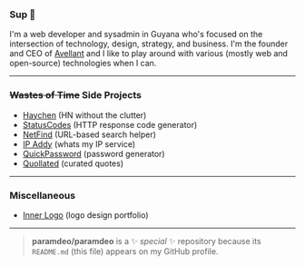 ### Sup 👋

I'm a web developer and sysadmin in Guyana who's focused on the intersection of technology, design, strategy, and business. I'm the founder and CEO of <a href="https://avellant.com" target="_blank" rel="noopener">Avellant</a> and I like to play around with various (mostly web and open-source) technologies when I can.

---

### <s>Wastes of Time</s> Side Projects

- <a href="https://haychen.com" target="_blank" rel="noopener">Haychen</a> (HN without the clutter)
- <a href="https://statuscodes.org" target="_blank" rel="noopener">StatusCodes</a> (HTTP response code generator)
- <a href="https://netfind.in" target="_blank" rel="noopener">NetFind</a> (URL-based search helper)
- <a href="https://use.ipaddy.net" target="_blank" rel="noopener">IP Addy</a> (whats my IP service)
- <a href="https://quickpassword.net" target="_blank" rel="noopener">QuickPassword</a> (password generator)
- <a href="https://quollated.com" target="_blank" rel="noopener">Quollated</a> (curated quotes)

---

### Miscellaneous

- <a href="https://innerlogo.com" target="_blank" rel="noopener">Inner Logo</a> (logo design portfolio)

---

> **paramdeo/paramdeo** is a ✨ _special_ ✨ repository because its `README.md` (this file) appears on my GitHub profile.
